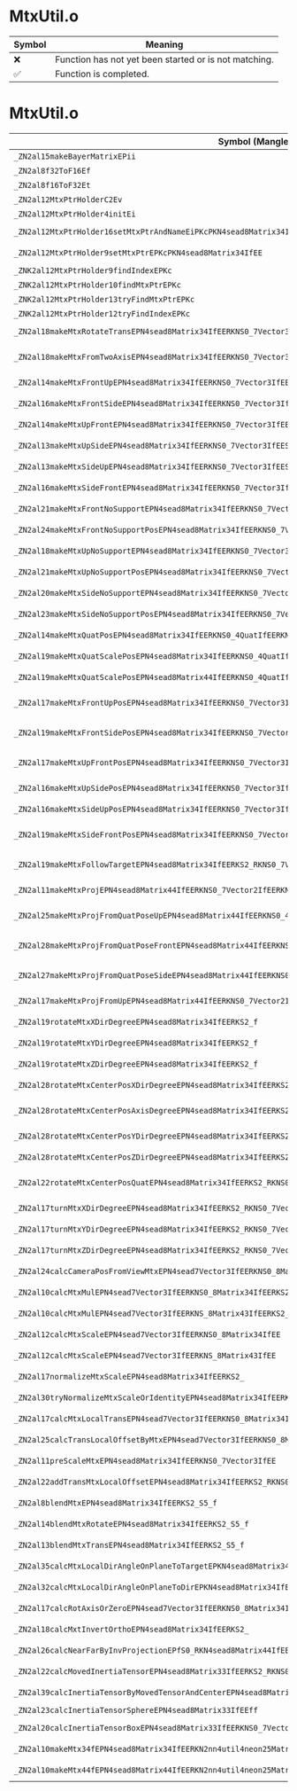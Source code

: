 # MtxUtil.o
| Symbol | Meaning 
| ------------- | ------------- 
| :x: | Function has not yet been started or is not matching. 
| :white_check_mark: | Function is completed. 


# MtxUtil.o
| Symbol (Mangled) | Symbol (Demangled) | Decompiled? |
| ------------- |  ------------- | ------------- |
| `_ZN2al15makeBayerMatrixEPii` | `al::makeBayerMatrix(int *,int)` | :white_check_mark: |
| `_ZN2al8f32ToF16Ef` | `al::f32ToF16(float)` | :white_check_mark: |
| `_ZN2al8f16ToF32Et` | `al::f16ToF32(unsigned short)` | :white_check_mark: |
| `_ZN2al12MtxPtrHolderC2Ev` | `al::MtxPtrHolder::MtxPtrHolder(void)` | :white_check_mark: |
| `_ZN2al12MtxPtrHolder4initEi` | `al::MtxPtrHolder::init(int)` | :white_check_mark: |
| `_ZN2al12MtxPtrHolder16setMtxPtrAndNameEiPKcPKN4sead8Matrix34IfEE` | `al::MtxPtrHolder::setMtxPtrAndName(int,char const*,sead::Matrix34<float> const*)` | :white_check_mark: |
| `_ZN2al12MtxPtrHolder9setMtxPtrEPKcPKN4sead8Matrix34IfEE` | `al::MtxPtrHolder::setMtxPtr(char const*,sead::Matrix34<float> const*)` | :white_check_mark: |
| `_ZNK2al12MtxPtrHolder9findIndexEPKc` | `al::MtxPtrHolder::findIndex(char const*)const` | :white_check_mark: |
| `_ZNK2al12MtxPtrHolder10findMtxPtrEPKc` | `al::MtxPtrHolder::findMtxPtr(char const*)const` | :white_check_mark: |
| `_ZNK2al12MtxPtrHolder13tryFindMtxPtrEPKc` | `al::MtxPtrHolder::tryFindMtxPtr(char const*)const` | :white_check_mark: |
| `_ZNK2al12MtxPtrHolder12tryFindIndexEPKc` | `al::MtxPtrHolder::tryFindIndex(char const*)const` | :white_check_mark: |
| `_ZN2al18makeMtxRotateTransEPN4sead8Matrix34IfEERKNS0_7Vector3IfEES7_` | `al::makeMtxRotateTrans(sead::Matrix34<float> *,sead::Vector3<float> const&,sead::Vector3<float> const&)` | :white_check_mark: |
| `_ZN2al18makeMtxFromTwoAxisEPN4sead8Matrix34IfEERKNS0_7Vector3IfEES7_ii` | `al::makeMtxFromTwoAxis(sead::Matrix34<float> *,sead::Vector3<float> const&,sead::Vector3<float> const&,int,int)` | :white_check_mark: |
| `_ZN2al14makeMtxFrontUpEPN4sead8Matrix34IfEERKNS0_7Vector3IfEES7_` | `al::makeMtxFrontUp(sead::Matrix34<float> *,sead::Vector3<float> const&,sead::Vector3<float> const&)` | :white_check_mark: |
| `_ZN2al16makeMtxFrontSideEPN4sead8Matrix34IfEERKNS0_7Vector3IfEES7_` | `al::makeMtxFrontSide(sead::Matrix34<float> *,sead::Vector3<float> const&,sead::Vector3<float> const&)` | :white_check_mark: |
| `_ZN2al14makeMtxUpFrontEPN4sead8Matrix34IfEERKNS0_7Vector3IfEES7_` | `al::makeMtxUpFront(sead::Matrix34<float> *,sead::Vector3<float> const&,sead::Vector3<float> const&)` | :white_check_mark: |
| `_ZN2al13makeMtxUpSideEPN4sead8Matrix34IfEERKNS0_7Vector3IfEES7_` | `al::makeMtxUpSide(sead::Matrix34<float> *,sead::Vector3<float> const&,sead::Vector3<float> const&)` | :white_check_mark: |
| `_ZN2al13makeMtxSideUpEPN4sead8Matrix34IfEERKNS0_7Vector3IfEES7_` | `al::makeMtxSideUp(sead::Matrix34<float> *,sead::Vector3<float> const&,sead::Vector3<float> const&)` | :white_check_mark: |
| `_ZN2al16makeMtxSideFrontEPN4sead8Matrix34IfEERKNS0_7Vector3IfEES7_` | `al::makeMtxSideFront(sead::Matrix34<float> *,sead::Vector3<float> const&,sead::Vector3<float> const&)` | :white_check_mark: |
| `_ZN2al21makeMtxFrontNoSupportEPN4sead8Matrix34IfEERKNS0_7Vector3IfEE` | `al::makeMtxFrontNoSupport(sead::Matrix34<float> *,sead::Vector3<float> const&)` | :white_check_mark: |
| `_ZN2al24makeMtxFrontNoSupportPosEPN4sead8Matrix34IfEERKNS0_7Vector3IfEES7_` | `al::makeMtxFrontNoSupportPos(sead::Matrix34<float> *,sead::Vector3<float> const&,sead::Vector3<float> const&)` | :white_check_mark: |
| `_ZN2al18makeMtxUpNoSupportEPN4sead8Matrix34IfEERKNS0_7Vector3IfEE` | `al::makeMtxUpNoSupport(sead::Matrix34<float> *,sead::Vector3<float> const&)` | :white_check_mark: |
| `_ZN2al21makeMtxUpNoSupportPosEPN4sead8Matrix34IfEERKNS0_7Vector3IfEES7_` | `al::makeMtxUpNoSupportPos(sead::Matrix34<float> *,sead::Vector3<float> const&,sead::Vector3<float> const&)` | :white_check_mark: |
| `_ZN2al20makeMtxSideNoSupportEPN4sead8Matrix34IfEERKNS0_7Vector3IfEE` | `al::makeMtxSideNoSupport(sead::Matrix34<float> *,sead::Vector3<float> const&)` | :white_check_mark: |
| `_ZN2al23makeMtxSideNoSupportPosEPN4sead8Matrix34IfEERKNS0_7Vector3IfEES7_` | `al::makeMtxSideNoSupportPos(sead::Matrix34<float> *,sead::Vector3<float> const&,sead::Vector3<float> const&)` | :white_check_mark: |
| `_ZN2al14makeMtxQuatPosEPN4sead8Matrix34IfEERKNS0_4QuatIfEERKNS0_7Vector3IfEE` | `al::makeMtxQuatPos(sead::Matrix34<float> *,sead::Quat<float> const&,sead::Vector3<float> const&)` | :white_check_mark: |
| `_ZN2al19makeMtxQuatScalePosEPN4sead8Matrix34IfEERKNS0_4QuatIfEERKNS0_7Vector3IfEESB_` | `al::makeMtxQuatScalePos(sead::Matrix34<float> *,sead::Quat<float> const&,sead::Vector3<float> const&,sead::Vector3<float> const&)` | :white_check_mark: |
| `_ZN2al19makeMtxQuatScalePosEPN4sead8Matrix44IfEERKNS0_4QuatIfEERKNS0_7Vector3IfEESB_` | `al::makeMtxQuatScalePos(sead::Matrix44<float> *,sead::Quat<float> const&,sead::Vector3<float> const&,sead::Vector3<float> const&)` | :white_check_mark: |
| `_ZN2al17makeMtxFrontUpPosEPN4sead8Matrix34IfEERKNS0_7Vector3IfEES7_S7_` | `al::makeMtxFrontUpPos(sead::Matrix34<float> *,sead::Vector3<float> const&,sead::Vector3<float> const&,sead::Vector3<float> const&)` | :white_check_mark: |
| `_ZN2al19makeMtxFrontSidePosEPN4sead8Matrix34IfEERKNS0_7Vector3IfEES7_S7_` | `al::makeMtxFrontSidePos(sead::Matrix34<float> *,sead::Vector3<float> const&,sead::Vector3<float> const&,sead::Vector3<float> const&)` | :white_check_mark: |
| `_ZN2al17makeMtxUpFrontPosEPN4sead8Matrix34IfEERKNS0_7Vector3IfEES7_S7_` | `al::makeMtxUpFrontPos(sead::Matrix34<float> *,sead::Vector3<float> const&,sead::Vector3<float> const&,sead::Vector3<float> const&)` | :white_check_mark: |
| `_ZN2al16makeMtxUpSidePosEPN4sead8Matrix34IfEERKNS0_7Vector3IfEES7_S7_` | `al::makeMtxUpSidePos(sead::Matrix34<float> *,sead::Vector3<float> const&,sead::Vector3<float> const&,sead::Vector3<float> const&)` | :white_check_mark: |
| `_ZN2al16makeMtxSideUpPosEPN4sead8Matrix34IfEERKNS0_7Vector3IfEES7_S7_` | `al::makeMtxSideUpPos(sead::Matrix34<float> *,sead::Vector3<float> const&,sead::Vector3<float> const&,sead::Vector3<float> const&)` | :white_check_mark: |
| `_ZN2al19makeMtxSideFrontPosEPN4sead8Matrix34IfEERKNS0_7Vector3IfEES7_S7_` | `al::makeMtxSideFrontPos(sead::Matrix34<float> *,sead::Vector3<float> const&,sead::Vector3<float> const&,sead::Vector3<float> const&)` | :white_check_mark: |
| `_ZN2al19makeMtxFollowTargetEPN4sead8Matrix34IfEERKS2_RKNS0_7Vector3IfEES9_` | `al::makeMtxFollowTarget(sead::Matrix34<float> *,sead::Matrix34<float> const&,sead::Vector3<float> const&,sead::Vector3<float> const&)` | :white_check_mark: |
| `_ZN2al11makeMtxProjEPN4sead8Matrix44IfEERKNS0_7Vector2IfEERKNS0_7Vector3IfEESB_` | `al::makeMtxProj(sead::Matrix44<float> *,sead::Vector2<float> const&,sead::Vector3<float> const&,sead::Vector3<float> const&)` | :white_check_mark: |
| `_ZN2al25makeMtxProjFromQuatPoseUpEPN4sead8Matrix44IfEERKNS0_4QuatIfEERKNS0_7Vector2IfEERKNS0_7Vector3IfEE` | `al::makeMtxProjFromQuatPoseUp(sead::Matrix44<float> *,sead::Quat<float> const&,sead::Vector2<float> const&,sead::Vector3<float> const&)` | :white_check_mark: |
| `_ZN2al28makeMtxProjFromQuatPoseFrontEPN4sead8Matrix44IfEERKNS0_4QuatIfEERKNS0_7Vector2IfEERKNS0_7Vector3IfEE` | `al::makeMtxProjFromQuatPoseFront(sead::Matrix44<float> *,sead::Quat<float> const&,sead::Vector2<float> const&,sead::Vector3<float> const&)` | :white_check_mark: |
| `_ZN2al27makeMtxProjFromQuatPoseSideEPN4sead8Matrix44IfEERKNS0_4QuatIfEERKNS0_7Vector2IfEERKNS0_7Vector3IfEE` | `al::makeMtxProjFromQuatPoseSide(sead::Matrix44<float> *,sead::Quat<float> const&,sead::Vector2<float> const&,sead::Vector3<float> const&)` | :white_check_mark: |
| `_ZN2al17makeMtxProjFromUpEPN4sead8Matrix44IfEERKNS0_7Vector2IfEERKNS0_7Vector3IfEE` | `al::makeMtxProjFromUp(sead::Matrix44<float> *,sead::Vector2<float> const&,sead::Vector3<float> const&)` | :white_check_mark: |
| `_ZN2al19rotateMtxXDirDegreeEPN4sead8Matrix34IfEERKS2_f` | `al::rotateMtxXDirDegree(sead::Matrix34<float> *,sead::Matrix34<float> const&,float)` | :white_check_mark: |
| `_ZN2al19rotateMtxYDirDegreeEPN4sead8Matrix34IfEERKS2_f` | `al::rotateMtxYDirDegree(sead::Matrix34<float> *,sead::Matrix34<float> const&,float)` | :white_check_mark: |
| `_ZN2al19rotateMtxZDirDegreeEPN4sead8Matrix34IfEERKS2_f` | `al::rotateMtxZDirDegree(sead::Matrix34<float> *,sead::Matrix34<float> const&,float)` | :white_check_mark: |
| `_ZN2al28rotateMtxCenterPosXDirDegreeEPN4sead8Matrix34IfEERKS2_RKNS0_7Vector3IfEEf` | `al::rotateMtxCenterPosXDirDegree(sead::Matrix34<float> *,sead::Matrix34<float> const&,sead::Vector3<float> const&,float)` | :white_check_mark: |
| `_ZN2al28rotateMtxCenterPosAxisDegreeEPN4sead8Matrix34IfEERKS2_RKNS0_7Vector3IfEES9_f` | `al::rotateMtxCenterPosAxisDegree(sead::Matrix34<float> *,sead::Matrix34<float> const&,sead::Vector3<float> const&,sead::Vector3<float> const&,float)` | :white_check_mark: |
| `_ZN2al28rotateMtxCenterPosYDirDegreeEPN4sead8Matrix34IfEERKS2_RKNS0_7Vector3IfEEf` | `al::rotateMtxCenterPosYDirDegree(sead::Matrix34<float> *,sead::Matrix34<float> const&,sead::Vector3<float> const&,float)` | :white_check_mark: |
| `_ZN2al28rotateMtxCenterPosZDirDegreeEPN4sead8Matrix34IfEERKS2_RKNS0_7Vector3IfEEf` | `al::rotateMtxCenterPosZDirDegree(sead::Matrix34<float> *,sead::Matrix34<float> const&,sead::Vector3<float> const&,float)` | :white_check_mark: |
| `_ZN2al22rotateMtxCenterPosQuatEPN4sead8Matrix34IfEERKS2_RKNS0_7Vector3IfEERKNS0_4QuatIfEE` | `al::rotateMtxCenterPosQuat(sead::Matrix34<float> *,sead::Matrix34<float> const&,sead::Vector3<float> const&,sead::Quat<float> const&)` | :white_check_mark: |
| `_ZN2al17turnMtxXDirDegreeEPN4sead8Matrix34IfEERKS2_RKNS0_7Vector3IfEEf` | `al::turnMtxXDirDegree(sead::Matrix34<float> *,sead::Matrix34<float> const&,sead::Vector3<float> const&,float)` | :white_check_mark: |
| `_ZN2al17turnMtxYDirDegreeEPN4sead8Matrix34IfEERKS2_RKNS0_7Vector3IfEEf` | `al::turnMtxYDirDegree(sead::Matrix34<float> *,sead::Matrix34<float> const&,sead::Vector3<float> const&,float)` | :white_check_mark: |
| `_ZN2al17turnMtxZDirDegreeEPN4sead8Matrix34IfEERKS2_RKNS0_7Vector3IfEEf` | `al::turnMtxZDirDegree(sead::Matrix34<float> *,sead::Matrix34<float> const&,sead::Vector3<float> const&,float)` | :white_check_mark: |
| `_ZN2al24calcCameraPosFromViewMtxEPN4sead7Vector3IfEERKNS0_8Matrix34IfEE` | `al::calcCameraPosFromViewMtx(sead::Vector3<float> *,sead::Matrix34<float> const&)` | :white_check_mark: |
| `_ZN2al10calcMtxMulEPN4sead7Vector3IfEERKNS0_8Matrix34IfEERKS2_` | `al::calcMtxMul(sead::Vector3<float> *,sead::Matrix34<float> const&,sead::Vector3<float> const&)` | :white_check_mark: |
| `_ZN2al10calcMtxMulEPN4sead7Vector3IfEERKNS_8Matrix43IfEERKS2_` | `al::calcMtxMul(sead::Vector3<float> *,al::Matrix43<float> const&,sead::Vector3<float> const&)` | :white_check_mark: |
| `_ZN2al12calcMtxScaleEPN4sead7Vector3IfEERKNS0_8Matrix34IfEE` | `al::calcMtxScale(sead::Vector3<float> *,sead::Matrix34<float> const&)` | :white_check_mark: |
| `_ZN2al12calcMtxScaleEPN4sead7Vector3IfEERKNS_8Matrix43IfEE` | `al::calcMtxScale(sead::Vector3<float> *,al::Matrix43<float> const&)` | :white_check_mark: |
| `_ZN2al17normalizeMtxScaleEPN4sead8Matrix34IfEERKS2_` | `al::normalizeMtxScale(sead::Matrix34<float> *,sead::Matrix34<float> const&)` | :white_check_mark: |
| `_ZN2al30tryNormalizeMtxScaleOrIdentityEPN4sead8Matrix34IfEERKS2_` | `al::tryNormalizeMtxScaleOrIdentity(sead::Matrix34<float> *,sead::Matrix34<float> const&)` | :white_check_mark: |
| `_ZN2al17calcMtxLocalTransEPN4sead7Vector3IfEERKNS0_8Matrix34IfEERKS2_` | `al::calcMtxLocalTrans(sead::Vector3<float> *,sead::Matrix34<float> const&,sead::Vector3<float> const&)` | :white_check_mark: |
| `_ZN2al25calcTransLocalOffsetByMtxEPN4sead7Vector3IfEERKNS0_8Matrix34IfEERKS2_` | `al::calcTransLocalOffsetByMtx(sead::Vector3<float> *,sead::Matrix34<float> const&,sead::Vector3<float> const&)` | :white_check_mark: |
| `_ZN2al11preScaleMtxEPN4sead8Matrix34IfEERKNS0_7Vector3IfEE` | `al::preScaleMtx(sead::Matrix34<float> *,sead::Vector3<float> const&)` | :white_check_mark: |
| `_ZN2al22addTransMtxLocalOffsetEPN4sead8Matrix34IfEERKS2_RKNS0_7Vector3IfEE` | `al::addTransMtxLocalOffset(sead::Matrix34<float> *,sead::Matrix34<float> const&,sead::Vector3<float> const&)` | :white_check_mark: |
| `_ZN2al8blendMtxEPN4sead8Matrix34IfEERKS2_S5_f` | `al::blendMtx(sead::Matrix34<float> *,sead::Matrix34<float> const&,sead::Matrix34<float> const&,float)` | :white_check_mark: |
| `_ZN2al14blendMtxRotateEPN4sead8Matrix34IfEERKS2_S5_f` | `al::blendMtxRotate(sead::Matrix34<float> *,sead::Matrix34<float> const&,sead::Matrix34<float> const&,float)` | :white_check_mark: |
| `_ZN2al13blendMtxTransEPN4sead8Matrix34IfEERKS2_S5_f` | `al::blendMtxTrans(sead::Matrix34<float> *,sead::Matrix34<float> const&,sead::Matrix34<float> const&,float)` | :white_check_mark: |
| `_ZN2al35calcMtxLocalDirAngleOnPlaneToTargetEPKN4sead8Matrix34IfEERKNS0_7Vector3IfEEii` | `al::calcMtxLocalDirAngleOnPlaneToTarget(sead::Matrix34<float> const*,sead::Vector3<float> const&,int,int)` | :white_check_mark: |
| `_ZN2al32calcMtxLocalDirAngleOnPlaneToDirEPKN4sead8Matrix34IfEERKNS0_7Vector3IfEEii` | `al::calcMtxLocalDirAngleOnPlaneToDir(sead::Matrix34<float> const*,sead::Vector3<float> const&,int,int)` | :white_check_mark: |
| `_ZN2al17calcRotAxisOrZeroEPN4sead7Vector3IfEERKNS0_8Matrix34IfEE` | `al::calcRotAxisOrZero(sead::Vector3<float> *,sead::Matrix34<float> const&)` | :white_check_mark: |
| `_ZN2al18calcMxtInvertOrthoEPN4sead8Matrix34IfEERKS2_` | `al::calcMxtInvertOrtho(sead::Matrix34<float> *,sead::Matrix34<float> const&)` | :white_check_mark: |
| `_ZN2al26calcNearFarByInvProjectionEPfS0_RKN4sead8Matrix44IfEE` | `al::calcNearFarByInvProjection(float *,float *,sead::Matrix44<float> const&)` | :white_check_mark: |
| `_ZN2al22calcMovedInertiaTensorEPN4sead8Matrix33IfEERKS2_RKNS0_7Vector3IfEEf` | `al::calcMovedInertiaTensor(sead::Matrix33<float> *,sead::Matrix33<float> const&,sead::Vector3<float> const&,float)` | :white_check_mark: |
| `_ZN2al39calcInertiaTensorByMovedTensorAndCenterEPN4sead8Matrix33IfEERKS2_RKNS0_7Vector3IfEEf` | `al::calcInertiaTensorByMovedTensorAndCenter(sead::Matrix33<float> *,sead::Matrix33<float> const&,sead::Vector3<float> const&,float)` | :white_check_mark: |
| `_ZN2al23calcInertiaTensorSphereEPN4sead8Matrix33IfEEff` | `al::calcInertiaTensorSphere(sead::Matrix33<float> *,float,float)` | :white_check_mark: |
| `_ZN2al20calcInertiaTensorBoxEPN4sead8Matrix33IfEERKNS0_7Vector3IfEEf` | `al::calcInertiaTensorBox(sead::Matrix33<float> *,sead::Vector3<float> const&,float)` | :white_check_mark: |
| `_ZN2al10makeMtx34fEPN4sead8Matrix34IfEERKN2nn4util4neon25MatrixColumnMajor4x3fTypeE` | `al::makeMtx34f(sead::Matrix34<float> *,nn::util::neon::MatrixColumnMajor4x3fType const&)` | :white_check_mark: |
| `_ZN2al10makeMtx44fEPN4sead8Matrix44IfEERKN2nn4util4neon25MatrixColumnMajor4x4fTypeE` | `al::makeMtx44f(sead::Matrix44<float> *,nn::util::neon::MatrixColumnMajor4x4fType const&)` | :white_check_mark: |
